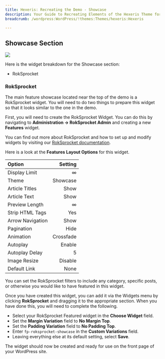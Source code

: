 ```yaml
---
title: Hexeris: Recreating the Demo - Showcase
description: Your Guide to Recreating Elements of the Hexeris Theme for WordPress
breadcrumb: /wordpress:WordPress/!themes:Themes/hexeris:Hexeris

---
```


Showcase Section
-----
![][demo]

Here is the widget breakdown for the Showcase section:

* RokSprocket

### RokSprocket
The main feature showcase located near the top of the demo is a RokSprocket widget. You will need to do two things to prepare this widget so that it looks similar to the one in the demo.

First, you will need to create the RokSprocket Widget. You can do this by navigating to **Administration -> RokSprocket Admin** and creating a new **Features** widget. 

You can find out more about RokSprocket and how to set up and modify widgets by visiting our [RokSprocket documentation](../../plugins/roksprocket/).

Here is a look at the **Features Layout Options** for this widget.

| Option           |   Setting |  
| :--------------- | --------: |  
| Display Limit    |         ∞ |  
| Theme            |  Showcase |  
| Article Titles   |      Show |  
| Article Text     |      Show |  
| Preview Length   |         ∞ |  
| Strip HTML Tags  |       Yes |  
| Arrow Navigation |      Show |  
| Pagination       |      Hide |  
| Animation        | Crossfade |  
| Autoplay         |    Enable |  
| Autoplay Delay   |         5 |  
| Image Resize     |   Disable | 
| Default Link     |      None | 

You can set the RokSprocket filters to include any category, specific posts, or otherwise you would like to have featured in this widget.

Once you have created this widget, you can add it via the Widgets menu by clicking **RokSprocket** and dragging it to the appropriate section. When you have done this, you will need to complete the following.

* Select your RokSprocket Featured widget in the **Choose Widget** field.
* Set the **Margin Variation** field to **No Margin Top**.
* Set the **Padding Variation** field to **No Padding Top**.
* Enter `fp-roksprocket-showcase` in the **Custom Variations** field.
* Leaving everything else at its default setting, select **Save**.

The widget should now be created and ready for use on the front page of your WordPress site.

[demo]: assets/demo_2.jpeg
[roksprocket]: ../../plugins/roksprocket/